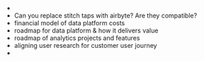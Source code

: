 -
- Can you replace stitch taps with airbyte? Are they compatible?
- financial model of data platform costs
- roadmap for data platform & how it delivers value
- roadmap of analytics projects and features
- aligning user research for customer user journey
-